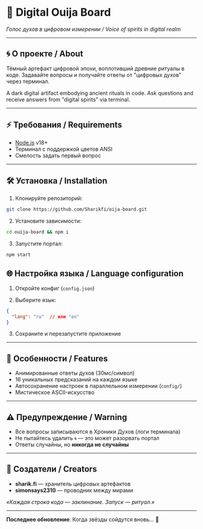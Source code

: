 # 🔮 Digital Ouija Board

*Голос духов в цифровом измерении / Voice of spirits in digital realm*

---

## 🌀 О проекте / About

Тёмный артефакт цифровой эпохи, воплотивший древние ритуалы в коде. Задавайте вопросы и получайте ответы от "цифровых духов" через терминал.

A dark digital artifact embodying ancient rituals in code. Ask questions and receive answers from "digital spirits" via terminal.

---

## ⚡ Требования / Requirements

- [Node.js](https://nodejs.org/) v18+
- Терминал с поддержкой цветов ANSI
- Смелость задать первый вопрос

---

## 🛠️ Установка / Installation

1. Клонируйте репозиторий:

```bash
git clone https://github.com/Sharikfi/oija-board.git
```

2. Установите зависимости:

```bash
cd ouija-board && npm i
```

3. Запустите портал:

```bash
npm start
```

## 🌐 Настройка языка / Language configuration

1. Откройте конфиг (`config.json`)

2. Выберите язык:

```json
{
  "lang": "ru"  // или "en"
}
```

3. Сохраните и перезапустите приложение

---

## 🔮 Особенности / Features

- Анимированные ответы духов (30мс/символ)
- 16 уникальных предсказаний на каждом языке
- Автосохранение настроек в параллельном измерении (`config/`)
- Мистическое ASCII-искусство

---

## ⚠️ Предупреждение / Warning

- Все вопросы записываются в Хроники Духов (логи терминала)
- Не пытайтесь удалить `🌀` — это может разорвать портал
- Ответы случайны, но **никогда не случайны**

---

## 🔗 Создатели / Creators

- **sharik.fi** — хранитель цифровых артефактов
- **simonsays2310** — проводник между мирами

*«Каждая строка кода — заклинание. Запуск — ритуал.»*

---

**Последнее обновление**: Когда звёзды сойдутся вновь... 🌌
